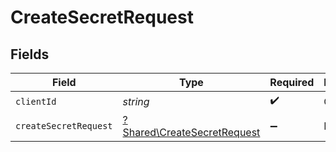 # CreateSecretRequest


## Fields

| Field                                                                     | Type                                                                      | Required                                                                  | Description                                                               |
| ------------------------------------------------------------------------- | ------------------------------------------------------------------------- | ------------------------------------------------------------------------- | ------------------------------------------------------------------------- |
| `clientId`                                                                | *string*                                                                  | :heavy_check_mark:                                                        | Client ID                                                                 |
| `createSecretRequest`                                                     | [?Shared\CreateSecretRequest](../../Models/Shared/CreateSecretRequest.md) | :heavy_minus_sign:                                                        | N/A                                                                       |